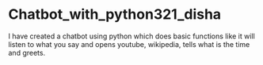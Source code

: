 # Chatbot_with_python321_disha
I have created a chatbot using python which does basic functions like it will listen to what you say and opens youtube, wikipedia, tells what is the time and greets.
